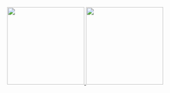 <div>
  <a href="https://github.com/kuthumipepple">
  <img height="180em" src="https://github-readme-stats.vercel.app/api?username=kuthumipepple&show_icons=true&theme=blue-green&include_all_commits=true&count_private=true"/> <img height="180em" src="https://github-readme-stats.vercel.app/api/top-langs/?username=kuthumipepple&layout=compact&langs_count=4&theme=blue-green"/>
</div>

<!---
KuthumiPepple/KuthumiPepple is a ✨ special ✨ repository because its `README.md` (this file) appears on your GitHub profile.
You can click the Preview link to take a look at your changes.
--->
